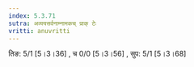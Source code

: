 ```yaml
---
index: 5.3.71
sutra: अव्ययसर्वनाम्नामकच् प्राक् टेः
vritti: anuvritti
---
```


तिङ: 5/1 [5।3।36] , च 0/0  [5।3।56] , सुप: 5/1 [5।3।68]